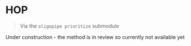 # HOP
> Via the `oligopipe prioritize` submodule

Under construction - the method is in review so currently not available yet